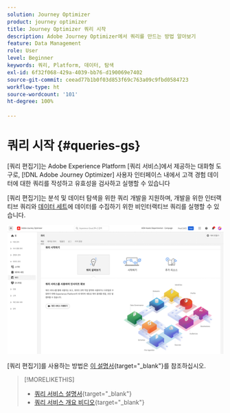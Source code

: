 ```yaml
---
solution: Journey Optimizer
product: journey optimizer
title: Journey Optimizer 쿼리 시작
description: Adobe Journey Optimizer에서 쿼리를 만드는 방법 알아보기
feature: Data Management
role: User
level: Beginner
keywords: 쿼리, Platform, 데이터, 탐색
exl-id: 6f32f068-429a-4039-bb76-d190069e7402
source-git-commit: ceead77b1b0f03d853f69c763a09c9fbd0584723
workflow-type: ht
source-wordcount: '101'
ht-degree: 100%

---
```


# 쿼리 시작 {#queries-gs}

[쿼리 편집기]는 Adobe Experience Platform [쿼리 서비스]에서 제공하는 대화형 도구로, [!DNL Adobe Journey Optimizer] 사용자 인터페이스 내에서 고객 경험 데이터에 대한 쿼리를 작성하고 유효성을 검사하고 실행할 수 있습니다

[쿼리 편집기]는 분석 및 데이터 탐색을 위한 쿼리 개발을 지원하며, 개발을 위한 인터랙티브 쿼리와 [데이터 세트](get-started-datasets.md)에 데이터를 수집하기 위한 비인터랙티브 쿼리를 실행할 수 있습니다.

![](assets/queries-home.png)

[쿼리 편집기]를 사용하는 방법은 [이 설명서](https://experienceleague.adobe.com/docs/experience-platform/query/ui/user-guide.html?lang=ko){target="_blank"}를 참조하십시오.

>[!MORELIKETHIS]
>
>* [쿼리 서비스 설명서](https://experienceleague.adobe.com/docs/experience-platform/query/home.html?lang=ko){target="_blank"}
>* [쿼리 서비스 개요 비디오](https://experienceleague.adobe.com/docs/platform-learn/tutorials/queries/understanding-query-service.html?lang=ko-KR){target="_blank"}
